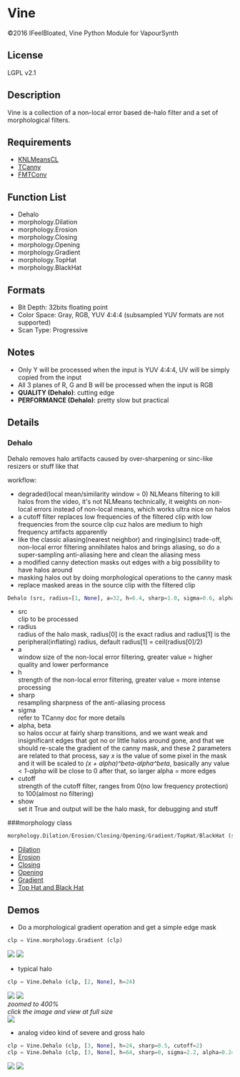 # Vine
©2016 IFeelBloated, Vine Python Module for VapourSynth

## License
LGPL v2.1

## Description
Vine is a collection of a non-local error based de-halo filter and a set of morphological filters.

## Requirements
- [KNLMeansCL](https://github.com/Khanattila/KNLMeansCL)
- [TCanny](https://github.com/HomeOfVapourSynthEvolution/VapourSynth-TCanny)
- [FMTConv](https://github.com/EleonoreMizo/fmtconv)

## Function List
- Dehalo
- morphology.Dilation
- morphology.Erosion
- morphology.Closing
- morphology.Opening
- morphology.Gradient
- morphology.TopHat
- morphology.BlackHat

## Formats
- Bit Depth: 32bits floating point
- Color Space: Gray, RGB, YUV 4:4:4 (subsampled YUV formats are not supported)
- Scan Type: Progressive

## Notes
- Only Y will be processed when the input is YUV 4:4:4, UV will be simply copied from the input
- All 3 planes of R, G and B will be processed when the input is RGB
- **QUALITY (Dehalo)**: cutting edge
- **PERFORMANCE (Dehalo)**: pretty slow but practical

## Details
### Dehalo
Dehalo removes halo artifacts caused by over-sharpening or sinc-like resizers or stuff like that<br />

workflow:
- degraded(local mean/similarity window = 0) NLMeans filtering to kill halos from the video, it's not NLMeans technically, it weights on non-local errors instead of non-local means, which works ultra nice on halos
- a cutoff filter replaces low frequencies of the filtered clip with low frequencies from the source clip cuz halos are medium to high frequency artifacts apparently
- like the classic aliasing(nearest neighbor) and ringing(sinc) trade-off, non-local error filtering annihilates halos and brings aliasing, so do a super-sampling anti-aliasing here and clean the aliasing mess
- a modified canny detection masks out edges with a big possibility to have halos around
- masking halos out by doing morphological operations to the canny mask
- replace masked areas in the source clip with the filtered clip

```python
Dehalo (src, radius=[1, None], a=32, h=6.4, sharp=1.0, sigma=0.6, alpha=0.36, beta=32, cutoff=4, show=False)
```
- src<br />
  clip to be processed
- radius<br />
  radius of the halo mask, radius[0] is the exact radius and radius[1] is the peripheral(inflating) radius, default radius[1] = ceil(radius[0]/2)
- a<br />
  window size of the non-local error filtering, greater value = higher quality and lower performance
- h<br />
  strength of the non-local error filtering, greater value = more intense processing
- sharp<br />
  resampling sharpness of the anti-aliasing process
- sigma<br />
  refer to TCanny doc for more details
- alpha, beta<br />
  so halos occur at fairly sharp transitions, and we want weak and insignificant edges that got no or little halos around gone, and that we should re-scale the gradient of the canny mask, and these 2 parameters are related to that process, say *x* is the value of some pixel in the mask and it will be scaled to *(x + alpha)^beta-alpha^beta*, basically any value < *1-alpha* will be close to 0 after that, so larger alpha = more edges
- cutoff<br />
  strength of the cutoff filter, ranges from 0(no low frequency protection) to 100(almost no filtering)
- show<br>
  set it True and output will be the halo mask, for debugging and stuff

###morphology class
```python
morphology.Dilation/Erosion/Closing/Opening/Gradient/TopHat/BlackHat (src, radius=1)
```
- [Dilation](https://en.wikipedia.org/wiki/Dilation_(morphology))
- [Erosion](https://en.wikipedia.org/wiki/Erosion_(morphology))
- [Closing](https://en.wikipedia.org/wiki/Closing_(morphology))
- [Opening](https://en.wikipedia.org/wiki/Opening_(morphology))
- [Gradient](https://en.wikipedia.org/wiki/Morphological_gradient)
- [Top Hat and Black Hat](https://en.wikipedia.org/wiki/Top-hat_transform)

## Demos
- Do a morphological gradient operation and get a simple edge mask<br />
```python
clp = Vine.morphology.Gradient (clp)
```
![](http://i.imgur.com/KZ8NimG.png)
![](http://i.imgur.com/iVQZWdQ.png)
- typical halo<br />
```python
clp = Vine.Dehalo (clp, [2, None], h=24)
```
![](http://i.imgur.com/tUCz8QW.png)
![](http://i.imgur.com/aJRMnyf.png)
<br />
*zoomed to 400%*<br />
*click the image and view at full size*<br />
![](http://i.imgur.com/vjs4oyW.png)
- analog video kind of severe and gross halo<br />
```python
clp = Vine.Dehalo (clp, [3, None], h=24, sharp=0.5, cutoff=2)
clp = Vine.Dehalo (clp, [3, None], h=64, sharp=0, sigma=2.2, alpha=0.24, cutoff=2)
```
![](http://i.imgur.com/oNvsrDp.png)
![](http://i.imgur.com/ER4lhLn.png)

